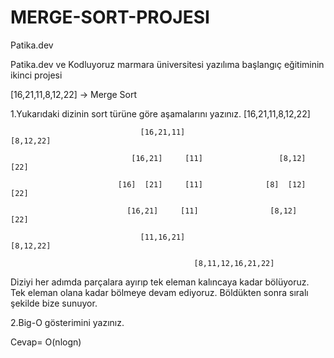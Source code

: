 # MERGE-SORT-PROJESI
Patika.dev

Patika.dev ve Kodluyoruz marmara üniversitesi yazılıma başlangıç eğitiminin ikinci projesi

[16,21,11,8,12,22] -> Merge Sort

1.Yukarıdaki dizinin sort türüne göre aşamalarını yazınız.
                                              [16,21,11,8,12,22]
                                    
                                 [16,21,11]                       [8,12,22]
                               
                               [16,21]     [11]                 [8,12]    [22]
                               
                            [16]  [21]     [11]              [8]  [12]     [22]
                            
                              [16,21]     [11]                [8,12]      [22]
                               
                                 [11,16,21]                       [8,12,22]
                                 
                                             [8,11,12,16,21,22]
Diziyi her adımda parçalara ayırıp tek eleman kalıncaya kadar bölüyoruz. Tek eleman olana kadar bölmeye devam ediyoruz. Böldükten sonra sıralı şekilde bize sunuyor.

2.Big-O gösterimini yazınız.

Cevap= O(nlogn)
